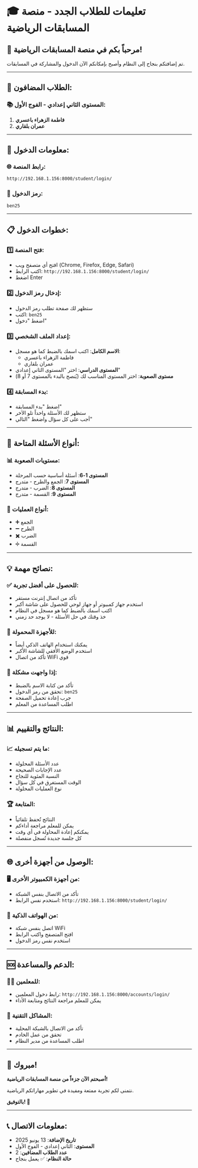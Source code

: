 # 🎓 تعليمات للطلاب الجدد - منصة المسابقات الرياضية

## 🎉 مرحباً بكم في منصة المسابقات الرياضية!

تم إضافتكم بنجاح إلى النظام وأصبح بإمكانكم الآن الدخول والمشاركة في المسابقات.

---

## 👥 الطلاب المضافون:

### 📚 المستوى الثاني إعدادي - الفوج الأول:
1. **فاطمة الزهراء باعسري**
2. **عمران بلقاري**

---

## 🔗 معلومات الدخول:

### 🌐 رابط المنصة:
```
http://192.168.1.156:8000/student/login/
```

### 🔑 رمز الدخول:
```
ben25
```

---

## 📋 خطوات الدخول:

### 1️⃣ **فتح المنصة:**
- افتح أي متصفح ويب (Chrome, Firefox, Edge, Safari)
- اكتب الرابط: `http://192.168.1.156:8000/student/login/`
- اضغط Enter

### 2️⃣ **إدخال رمز الدخول:**
- ستظهر لك صفحة تطلب رمز الدخول
- اكتب: `ben25`
- اضغط "دخول"

### 3️⃣ **إعداد الملف الشخصي:**
- **الاسم الكامل**: اكتب اسمك بالضبط كما هو مسجل:
  - فاطمة الزهراء باعسري
  - عمران بلقاري
- **المستوى الدراسي**: اختر "المستوى الثاني إعدادي"
- **مستوى الصعوبة**: اختر المستوى المناسب لك (يُنصح بالبدء بالمستوى 7 أو 8)

### 4️⃣ **بدء المسابقة:**
- اضغط "بدء المسابقة"
- ستظهر لك الأسئلة واحداً تلو الآخر
- أجب على كل سؤال واضغط "التالي"

---

## 🎯 أنواع الأسئلة المتاحة:

### 📊 مستويات الصعوبة:
- **المستوى 1-6**: أسئلة أساسية حسب المرحلة
- **المستوى 7**: الجمع والطرح - متدرج
- **المستوى 8**: الضرب - متدرج
- **المستوى 9**: القسمة - متدرج

### 🧮 أنواع العمليات:
- ➕ الجمع
- ➖ الطرح
- ✖️ الضرب
- ➗ القسمة

---

## 💡 نصائح مهمة:

### ✅ **للحصول على أفضل تجربة:**
- تأكد من اتصال إنترنت مستقر
- استخدم جهاز كمبيوتر أو جهاز لوحي للحصول على شاشة أكبر
- اكتب اسمك بالضبط كما هو مسجل في النظام
- خذ وقتك في حل الأسئلة - لا يوجد حد زمني

### 📱 **للأجهزة المحمولة:**
- يمكنك استخدام الهاتف الذكي أيضاً
- استخدم الوضع الأفقي للشاشة الأكبر
- تأكد من اتصال WiFi قوي

### 🔄 **إذا واجهت مشكلة:**
- تأكد من كتابة الاسم بالضبط
- تحقق من رمز الدخول: `ben25`
- جرب إعادة تحميل الصفحة
- اطلب المساعدة من المعلم

---

## 📊 النتائج والتقييم:

### 📈 **ما يتم تسجيله:**
- عدد الأسئلة المحلولة
- عدد الإجابات الصحيحة
- النسبة المئوية للنجاح
- الوقت المستغرق في كل سؤال
- نوع العمليات المحلولة

### 🏆 **المتابعة:**
- النتائج تُحفظ تلقائياً
- يمكن للمعلم مراجعة أداءكم
- يمكنكم إعادة المحاولة في أي وقت
- كل جلسة جديدة تُسجل منفصلة

---

## 🌐 الوصول من أجهزة أخرى:

### 🖥️ **من أجهزة الكمبيوتر الأخرى:**
- تأكد من الاتصال بنفس الشبكة
- استخدم نفس الرابط: `http://192.168.1.156:8000/student/login/`

### 📱 **من الهواتف الذكية:**
- اتصل بنفس شبكة WiFi
- افتح المتصفح واكتب الرابط
- استخدم نفس رمز الدخول

---

## 🆘 الدعم والمساعدة:

### 👨‍🏫 **للمعلمين:**
- رابط دخول المعلمين: `http://192.168.1.156:8000/accounts/login/`
- يمكن للمعلم مراجعة النتائج ومتابعة الأداء

### 🔧 **المشاكل التقنية:**
- تأكد من الاتصال بالشبكة المحلية
- تحقق من عمل الخادم
- اطلب المساعدة من مدير النظام

---

## 🎉 مبروك!

**أصبحتم الآن جزءاً من منصة المسابقات الرياضية!**

نتمنى لكم تجربة ممتعة ومفيدة في تطوير مهاراتكم الرياضية.

**بالتوفيق! 🌟**

---

## 📞 معلومات الاتصال:

- **تاريخ الإضافة**: 13 يونيو 2025
- **المستوى**: الثاني إعدادي - الفوج الأول
- **عدد الطلاب المضافين**: 2
- **حالة النظام**: ✅ يعمل بنجاح
